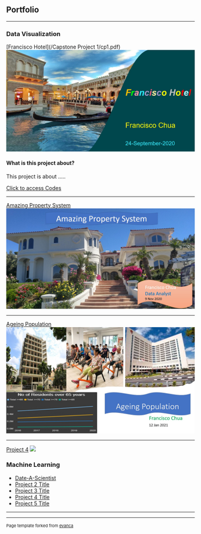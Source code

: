 ## Portfolio

---

### Data Visualization 

[Francisco Hotel](/Capstone Project 1/cp1.pdf)
<img src="images/Capstone Project 1.jpg?raw=true"/>

[comment]: <> (Testcomment)

#### What is this project about?
This project is about .....

[Click to access Codes](https://github.com/Francisco5456/franciscochua.github.io/tree/master/Capstone%20Project%201)

---
[Amazing Property System](/pdf/sample_presentation.pdf)
<img src="images/Capstone Project 2.jpg?raw=true"/>

---
[Ageing Population](http://example.com/)
<img src="images/Capstone Project 3.jpg?raw=true"/>

---
[Project 4](http://example.com/)
<img src="images/dummy_thumbnail.jpg?raw=true"/>


### Machine Learning

- [Date-A-Scientist](http://example.com/)
- [Project 2 Title](http://example.com/)
- [Project 3 Title](http://example.com/)
- [Project 4 Title](http://example.com/)
- [Project 5 Title](http://example.com/)

---




---
<p style="font-size:11px">Page template forked from <a href="https://github.com/evanca/quick-portfolio">evanca</a></p>
<!-- Remove above link if you don't want to attibute -->
